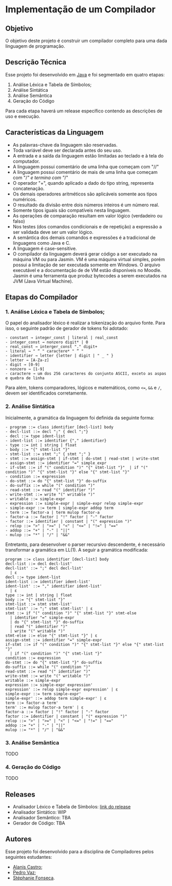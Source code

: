 # Implementação de um Compilador

## Objetivo
O objetivo deste projeto é construir um compilador completo para uma dada linguagem de programação.

## Descrição Técnica
Esse projeto foi desenvolvido em [Java](https://download.oracle.com/java/20/latest/jdk-20_windows-x64_bin.exe) e foi segmentado em quatro etapas:

1. Análise Léxica e Tabela de Símbolos;
2. Análise Sintática
3. Análise Semântica
4. Geração do Código

Para cada etapa haverá um release específico contendo as descrições de uso e execução.

## Características da Linguagem
- As palavras-chave da linguagem são reservadas.
- Toda variável deve ser declarada antes do seu uso.
- A entrada e a saída da linguagem estão limitadas ao teclado e à tela do computador.
- A linguagem possui comentário de uma linha que começam com "//"
- A linguagem possui comentário de mais de uma linha que começam com "/*" e termina com "*/"
- O operador "+", quando aplicado a dado do tipo string, representa concatenação.
- Os demais operadores aritméticos são aplicáveis somente aos tipos numéricos.
- O resultado da divisão entre dois números inteiros é um número real.
- Somente tipos iguais são compatíveis nesta linguagem.
- As operações de comparação resultam em valor lógico (verdadeiro ou falso)
- Nos testes (dos comandos condicionais e de repetição) a expressão a ser validada deve ser um valor lógico.
- A semântica dos demais comandos e expressões é a tradicional de linguagens como Java e C.
- A linguagem é case-sensitive.
- O compilador da linguagem deverá gerar código a ser executado na máquina VM ou para Jasmin. VM é uma máquina virtual simples, porém possui a limitação de ser executada somente em Windows. O arquivo executável e a documentação de de VM estão disponíveis no Moodle. Jasmin é uma ferramenta que produz bytecodes a serem executados na JVM (Java Virtual Machine).

## Etapas do Compilador

### 1. Análise Léxica e Tabela de Símbolos;
O papel do analisador léxico é realizar a tokenização do arquivo fonte. Para isso, o seguinte padrão de gerador de tokens foi adotado:
```
- constant → integer_const | literal | real_const
- integer_const → nonzero digit* | 0
- real_const → interger_const "." digit+
- literal → " “ " caractere* " ” "
- identifier → letter {letter | digit | " _ " }
- letter → [A-Za-z]
- digit → [0-9]
- nonzero → [1-9]
- caractere → um dos 256 caracteres do conjunto ASCII, exceto as aspas e quebra de linha
```
Para além, tokens comparadores, lógicos e matemáticos, como ```<=```, ```&&``` e ```/```, devem ser identificados corretamente.

### 2. Análise Sintática
Inicialmente, a gramática da linguagem foi definida da seguinte forma:
```
- program ::= class identifier [decl-list] body
- decl-list ::= decl ";" { decl ";"}
- decl ::= type ident-list
- ident-list ::= identifier {"," identifier}
- type ::= int | string | float
- body ::= "{" stmt-list "}"
- stmt-list ::= stmt ";" { stmt ";" }
- stmt ::= assign-stmt | if-stmt | do-stmt | read-stmt | write-stmt
- assign-stmt ::= identifier "=" simple_expr
- if-stmt ::= if "(" condition ")" "{" stmt-list "}"  | if "(" condition ")" "{" stmt-list "}" else "{" stmt-list "}"
- condition ::= expression
- do-stmt ::= do "{" stmt-list "}" do-suffix
- do-suffix ::= while "(" condition ")"
- read-stmt ::= read "(" identifier ")"
- write-stmt ::= write "(" writable ")"
- writable ::= simple-expr
- expression ::= simple-expr | simple-expr relop simple-expr
- simple-expr ::= term | simple-expr addop term
- term ::= factor-a | term mulop factor-a
- factor-a ::= factor | "!" factor | "-" factor
- factor ::= identifier | constant | "(" expression ")"
- relop ::= ">" | ">=" | "<" | "<=" | "!=" | "=="
- addop ::= "+" | "-" | "||"
- mulop ::= "*" | "/" | "&&"
```
Entretanto, para desenvolver o parser recursivo descendente, é necessário transformar a gramática em LL(1). A seguir a gramática modificada:
```
program ::= class identifier [decl-list] body
decl-list ::= decl decl-list'
decl-list' ::= ";" decl decl-list'
  | ε
decl ::= type ident-list
ident-list ::= identifier ident-list'
ident-list' ::= "," identifier ident-list'
  | ε
type ::= int | string | float
body ::= "{" stmt-list "}"
stmt-list ::= stmt stmt-list'
stmt-list' ::= ";" stmt stmt-list' | ε
stmt ::= if "(" condition ")" "{" stmt-list "}" stmt-else
  | identifier "=" simple-expr
  | do "{" stmt-list "}" do-suffix
  | read "(" identifier ")"
  | write "(" writable ")"
stmt-else ::= else "{" stmt-list "}" | ε
assign-stmt ::= identifier "=" simple-expr
if-stmt ::= if "(" condition ")" "{" stmt-list "}" else "{" stmt-list "}"
  | if "(" condition ")" "{" stmt-list "}"
condition ::= expression
do-stmt ::= do "{" stmt-list "}" do-suffix
do-suffix ::= while "(" condition ")"
read-stmt ::= read "(" identifier ")"
write-stmt ::= write "(" writable ")"
writable ::= simple-expr
expression ::= simple-expr expression'
expression' ::= relop simple-expr expression' | ε
simple-expr ::= term simple-expr'
simple-expr' ::= addop term simple-expr' | ε
term ::= factor-a term'
term' ::= mulop factor-a term' | ε
factor-a ::= factor | "!" factor | "-" factor
factor ::= identifier | constant | "(" expression ")"
relop ::= ">" | ">=" | "<" | "<=" | "!=" | "=="
addop ::= "+" | "-" | "||"
mulop ::= "*" | "/" | "&&"
```

### 3. Análise Semântica
TODO

### 4. Geração do Código
TODO


## Releases
- Analisador Léxico e Tabela de Símbolos: [link do release](https://github.com/vazConnected/cefet-compilers/releases/tag/analisador_lexico)
- Analisador Sintático: WIP
- Analisador Semântico: TBA
- Gerador de Código: TBA

## Autores
Esse projeto foi desenvolvido para a disciplina de Compiladores pelos seguintes estudantes:
- [Alanis Castro](https://github.com/alaniscastro);
- [Pedro Vaz](https://github.com/vazConnected);
- [Stéphanie Fonseca](https://github.com/steponnie).
